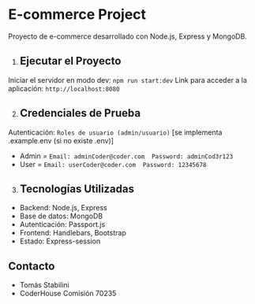 # E-commerce Project

Proyecto de e-commerce desarrollado con Node.js, Express y MongoDB.

1.  ## Ejecutar el Proyecto

Iniciar el servidor en modo dev: `npm run start:dev`
Link para acceder a la aplicación: `http://localhost:8080`

2. ## Credenciales de Prueba

Autenticación: `Roles de usuario (admin/usuario)` [se implementa .example.env (si no existe .env)]

- Admin = `Email: adminCoder@coder.com  Password: adminCod3r123`
- User = `Email: userCoder@coder.com  Password: 12345678`

3. ## Tecnologías Utilizadas

- Backend: Node.js, Express
- Base de datos: MongoDB
- Autenticación: Passport.js
- Frontend: Handlebars, Bootstrap
- Estado: Express-session

## Contacto

- Tomás Stabilini
- CoderHouse Comisión 70235
